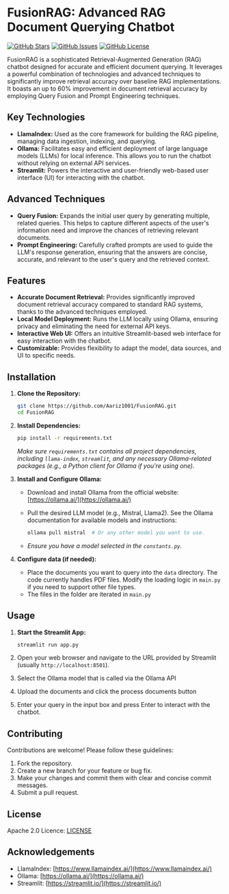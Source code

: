 # FusionRAG: Advanced RAG Document Querying Chatbot

[![GitHub Stars](https://img.shields.io/github/stars/Aariz1001/FusionRAG.svg)](https://github.com/Aariz1001/FusionRAG/stargazers)
[![GitHub Issues](https://img.shields.io/github/issues/Aariz1001/FusionRAG.svg)](https://github.com/Aariz1001/FusionRAG/issues)
[![GitHub License](https://img.shields.io/github/license/Aariz1001/FusionRAG)](https://github.com/Aariz1001/FusionRAG/blob/main/LICENSE) <!--- Update this link when you add LICENSE -->

FusionRAG is a sophisticated Retrieval-Augmented Generation (RAG) chatbot designed for accurate and efficient document querying.  It leverages a powerful combination of technologies and advanced techniques to significantly improve retrieval accuracy over baseline RAG implementations.  It boasts an up to 60% improvement in document retrieval accuracy by employing Query Fusion and Prompt Engineering techniques.

## Key Technologies

*   **LlamaIndex:** Used as the core framework for building the RAG pipeline, managing data ingestion, indexing, and querying.
*   **Ollama:**  Facilitates easy and efficient deployment of large language models (LLMs) for local inference.  This allows you to run the chatbot without relying on external API services.
*   **Streamlit:** Powers the interactive and user-friendly web-based user interface (UI) for interacting with the chatbot.

## Advanced Techniques

*   **Query Fusion:**  Expands the initial user query by generating multiple, related queries.  This helps to capture different aspects of the user's information need and improve the chances of retrieving relevant documents.
*   **Prompt Engineering:**  Carefully crafted prompts are used to guide the LLM's response generation, ensuring that the answers are concise, accurate, and relevant to the user's query and the retrieved context.

## Features

*   **Accurate Document Retrieval:**  Provides significantly improved document retrieval accuracy compared to standard RAG systems, thanks to the advanced techniques employed.
*   **Local Model Deployment:**  Runs the LLM locally using Ollama, ensuring privacy and eliminating the need for external API keys.
*   **Interactive Web UI:**  Offers an intuitive Streamlit-based web interface for easy interaction with the chatbot.
*   **Customizable:**  Provides flexibility to adapt the model, data sources, and UI to specific needs.

## Installation

1.  **Clone the Repository:**

    ```bash
    git clone https://github.com/Aariz1001/FusionRAG.git
    cd FusionRAG
    ```

2.  **Install Dependencies:**

    ```bash
    pip install -r requirements.txt
    ```
    *Make sure `requirements.txt` contains all project dependencies, including `llama-index`, `streamlit`, and any necessary Ollama-related packages (e.g., a Python client for Ollama if you're using one).*

3.  **Install and Configure Ollama:**

    *   Download and install Ollama from the official website: [https://ollama.ai/](https://ollama.ai/)
    *   Pull the desired LLM model (e.g., Mistral, Llama2).  See the Ollama documentation for available models and instructions:

        ```bash
        ollama pull mistral  # Or any other model you want to use.
        ```
    * *Ensure you have a model selected in the `constants.py`.*

4. **Configure data (if needed):**

    *   Place the documents you want to query into the `data` directory. The code currently handles PDF files. Modify the loading logic in `main.py` if you need to support other file types.
    * The files in the folder are iterated in `main.py`

## Usage

1.  **Start the Streamlit App:**

    ```bash
    streamlit run app.py
    ```

2.  Open your web browser and navigate to the URL provided by Streamlit (usually `http://localhost:8501`).

3.  Select the Ollama model that is called via the Ollama API

4.  Upload the documents and click the process documents button

5.  Enter your query in the input box and press Enter to interact with the chatbot.

## Contributing

Contributions are welcome! Please follow these guidelines:

1.  Fork the repository.
2.  Create a new branch for your feature or bug fix.
3.  Make your changes and commit them with clear and concise commit messages.
4.  Submit a pull request.

## License

Apache 2.0 Licence: [LICENSE](LICENSE)

## Acknowledgements

*   LlamaIndex: [https://www.llamaindex.ai/](https://www.llamaindex.ai/)
*   Ollama: [https://ollama.ai/](https://ollama.ai/)
*   Streamlit: [https://streamlit.io/](https://streamlit.io/)
